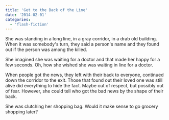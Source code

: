 ```yaml
---
title: 'Get to the Back of the Line'
date: '2014-02-01'
categories:
  - 'flash-fiction'
---
```


She was standing in a long line, in a gray corridor, in a drab old building.
When it was somebody's turn, they said a person's name and they found out if the
person was among the killed.

She imagined she was waiting for a doctor and that made her happy for a few
seconds. Oh, how she wished she was waiting in line for a doctor.

When people got the news, they left with their back to everyone, continued down
the corridor to the exit. Those that found out their loved one was still alive
did everything to hide the fact. Maybe out of respect, but possibly out of fear.
However, she could tell who got the bad news by the shape of their back.

She was clutching her shopping bag. Would it make sense to go grocery shopping
later?
